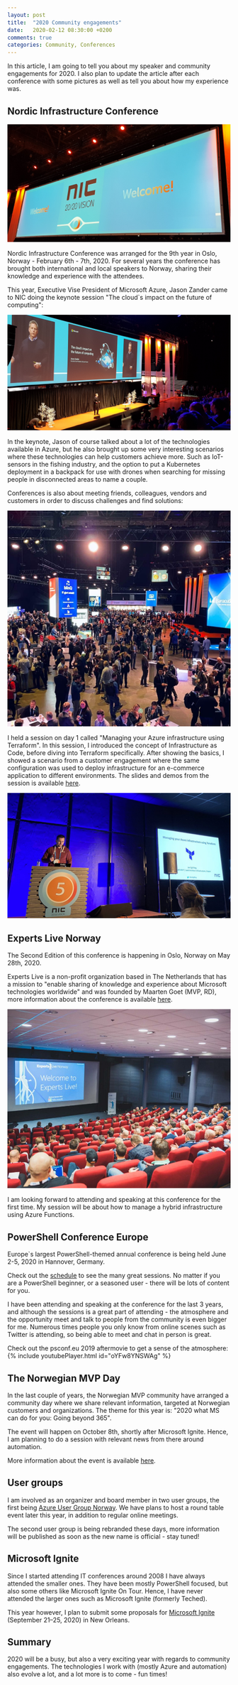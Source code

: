 ```yaml
---
layout: post
title:  "2020 Community engagements"
date:   2020-02-12 08:30:00 +0200
comments: true
categories: Community, Conferences
---
```


In this article, I am going to tell you about my speaker and community engagements for 2020. I also plan to update the article after each conference with some pictures as well as tell you about how my experience was.

## Nordic Infrastructure Conference

![alt](/images/20200206_NIC_welcome.jpg)

Nordic Infrastructure Conference was arranged for the 9th year in Oslo, Norway - February 6th - 7th, 2020.
For several years the conference has brought both international and local speakers to Norway, sharing their knowledge and experience with the attendees.

This year, Executive Vise President of Microsoft Azure, Jason Zander came to NIC doing the keynote session "The cloud`s impact on the future of computing":

![alt](/images/20200206_NIC_keynote.jpg)

In the keynote, Jason of course talked about a lot of the technologies available in Azure, but he also brought up some very interesting scenarios where these technologies can help customers achieve more. Such as IoT-sensors in the fishing industry, and the option to put a Kubernetes deployment in a backpack for use with drones when searching for missing people in disconnected areas to name a couple.

Conferences is also about meeting friends, colleagues, vendors and customers in order to discuss challenges and find solutions:

![alt](/images/20200206_NIC_expo.jpg)

I held a session on day 1 called "Managing your Azure infrastructure using Terraform". In this session, I introduced the concept of Infrastructure as Code, before diving into Terraform specifically. After showing the basics, I showed a scenario from a customer engagement where the same configuration was used to deploy infrastructure for an e-commerce application to different environments. The slides and demos from the session is available [here](https://github.com/nordicinfrastructureconference/2020/tree/master/Jan%20Egil%20Ring%20-%20Managing%20your%20Azure%20infrastructure%20using%20Terraform).

![alt](/images/20200206_NIC_JER_01.jpg)

## Experts Live Norway

The Second Edition of this conference is happening in Oslo, Norway on May 28th, 2020.

Experts Live is a non-profit organization based in The Netherlands that has a mission to "enable sharing of knowledge and experience about Microsoft technologies worldwide" and was founded by Maarten Goet (MVP, RD), more information about the conference is available [here](https://expertslive.no/about-experts-live/).

![alt](/images/20200206_ExpertsLiveNorway.jpg)

I am looking forward to attending and speaking at this conference for the first time. My session will be about how to manage a hybrid infrastructure using Azure Functions.

## PowerShell Conference Europe

Europe`s largest PowerShell-themed annual conference is being held June 2-5, 2020 in Hannover, Germany.

Check out the [schedule](https://psconf.eu/schedule) to see the many great sessions. No matter if you are a PowerShell beginner, or a seasoned user - there will be lots of content for you.

I have been attending and speaking at the conference for the last 3 years, and although the sessions is a great part of attending - the atmosphere and the opportunity meet and talk to people from the community is even bigger for me. Numerous times people you only know from online scenes such as Twitter is attending, so being able to meet and chat in person is great.

Check out the psconf.eu 2019 aftermovie to get a sense of the atmosphere:
{% include youtubePlayer.html id="oYFw8YNSWAg" %}

## The Norwegian MVP Day

In the last couple of years, the Norwegian MVP community have arranged a community day where we share relevant information, targeted at Norwegian customers and organizations. The theme for this year is: "2020 what MS can do for you: Going beyond 365".

The event will happen on October 8th, shortly after Microsoft Ignite. Hence, I am planning to do a session with relevant news from there around automation.

More information about the event is available [here](https://mvpdagen.no).

## User groups

I am involved as an organizer and board member in two user groups, the first being [Azure User Group Norway](https://www.meetup.com/en-AU/Azure-User-Group-Norway/). We have plans to host a round table event later this year, in addition to regular online meetings.

The second user group is being rebranded these days, more information will be published as soon as the new name is official - stay tuned!

## Microsoft Ignite

Since I started attending IT conferences around 2008 I have always attended the smaller ones. They have been mostly PowerShell focused, but also some others like Microsoft Ignite On Tour. Hence, I have never attended the larger ones such as Microsoft Ignite (formerly Teched).

This year however, I plan to submit some proposals for [Microsoft Ignite](https://www.microsoft.com/en-us/ignite) (September 21–25, 2020) in New Orleans.

## Summary

2020 will be a busy, but also a very exciting year with regards to community engagements. The technologies I work with (mostly Azure and automation) also evolve a lot, and a lot more is to come - fun times!